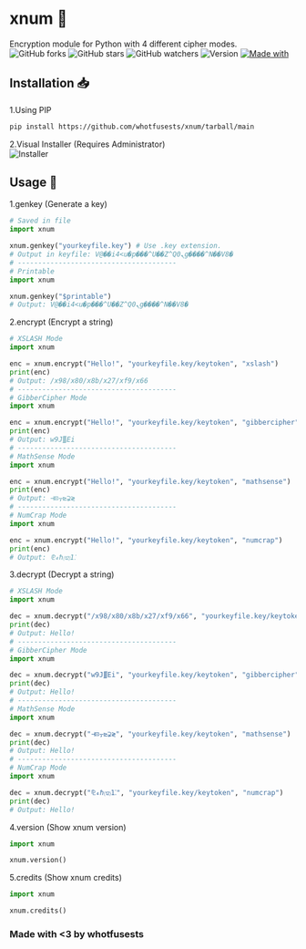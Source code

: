 # xnum 🔐

Encryption module for Python with 4 different cipher modes.    
![GitHub forks](https://img.shields.io/github/forks/whotfusests/bfthon?style=social)
![GitHub stars](https://img.shields.io/github/stars/whotfusests/bfthon?style=social)
![GitHub watchers](https://img.shields.io/github/watchers/whotfusests/bfthon?style=social)
![Version](https://img.shields.io/badge/Version-6.0-233572A5?&logo=github&logoColor=white)
[![Made with](https://img.shields.io/badge/language-Python-%233572A5?logo=python&logoColor=white)](https://www.python.org/)


## Installation 📥

1.Using PIP
```bash
pip install https://github.com/whotfusests/xnum/tarball/main
```

2.Visual Installer (Requires Administrator)      
![Installer](https://img.shields.io/github/v/release/whotfusests/xnum?&logo=github&logoColor=white)

## Usage 📀

1.genkey (Generate a key)
```py
# Saved in file
import xnum

xnum.genkey("yourkeyfile.key") # Use .key extension.
# Output in keyfile: V@��i4<u�p���^U��Z^Qܢ0g����^N��V8�
# ---------------------------------------
# Printable
import xnum

xnum.genkey("$printable")
# Output: V@��i4<u�p���^U��Z^Qܢ0g����^N��V8�
```

2.encrypt (Encrypt a string)
```py
# XSLASH Mode
import xnum

enc = xnum.encrypt("Hello!", "yourkeyfile.key/keytoken", "xslash")
print(enc)
# Output: /x98/x80/x8b/x27/xf9/x66
# ---------------------------------------
# GibberCipher Mode
import xnum

enc = xnum.encrypt("Hello!", "yourkeyfile.key/keytoken", "gibbercipher")
print(enc)
# Output: w9J∭Ei
# ---------------------------------------
# MathSense Mode
import xnum

enc = xnum.encrypt("Hello!", "yourkeyfile.key/keytoken", "mathsense")
print(enc)
# Output: ⊣⊡⍪⊵⊋≷
# ---------------------------------------
# NumCrap Mode
import xnum

enc = xnum.encrypt("Hello!", "yourkeyfile.key/keytoken", "numcrap")
print(enc)
# Output: ⅊₄ℏ⑿1⁚
```

3.decrypt (Decrypt a string)
```py
# XSLASH Mode
import xnum

dec = xnum.decrypt("/x98/x80/x8b/x27/xf9/x66", "yourkeyfile.key/keytoken", "xslash")
print(dec)
# Output: Hello!
# ---------------------------------------
# GibberCipher Mode
import xnum

dec = xnum.decrypt("w9J∭Ei", "yourkeyfile.key/keytoken", "gibbercipher")
print(dec)
# Output: Hello!
# ---------------------------------------
# MathSense Mode
import xnum

dec = xnum.decrypt("⊣⊡⍪⊵⊋≷", "yourkeyfile.key/keytoken", "mathsense")
print(dec)
# Output: Hello!
# ---------------------------------------
# NumCrap Mode
import xnum

dec = xnum.decrypt("⅊₄ℏ⑿1⁚", "yourkeyfile.key/keytoken", "numcrap")
print(dec)
# Output: Hello!
```

4.version (Show xnum version)
```py
import xnum

xnum.version()
```

5.credits (Show xnum credits)
```py
import xnum

xnum.credits()
```

### Made with <3 by whotfusests
